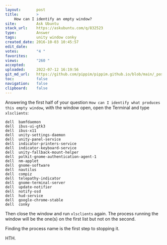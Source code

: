 ```yaml
---
layout:       post
title:        >
    How can I identify an empty window?
site:         Ask Ubuntu
stack_url:    https://askubuntu.com/q/832523
type:         Answer
tags:         unity window conky
created_date: 2016-10-03 10:45:57
edit_date:    
votes:        "4 "
favorites:    
views:        "260 "
accepted:     
uploaded:     2022-07-12 16:19:56
git_md_url:   https://github.com/pippim/pippim.github.io/blob/main/_posts/2016/2016-10-03-How-can-I-identify-an-empty-window_.md
toc:          false
navigation:   false
clipboard:    false
---
```


Answering the first half of your question `How can I identify what produces this empty window`, with the window open, open the Terminal and type `xlsclients`:

``` 
dell  bamfdaemon
dell  ibus-ui-gtk3
dell  ibus-x11
dell  unity-settings-daemon
dell  unity-panel-service
dell  indicator-printers-service
dell  indicator-keyboard-service
dell  unity-fallback-mount-helper
dell  polkit-gnome-authentication-agent-1
dell  nm-applet
dell  gnome-software
dell  nautilus
dell  compiz
dell  telepathy-indicator
dell  gnome-terminal-server
dell  update-notifier
dell  notify-osd
dell  hud-service
dell  google-chrome-stable
dell  conky
```

Then close the window and run `xlsclients` again. The process running the window will be the one(s) on the first list but not on the second.

Finding the process name is the first step to stopping it.

HTH.

